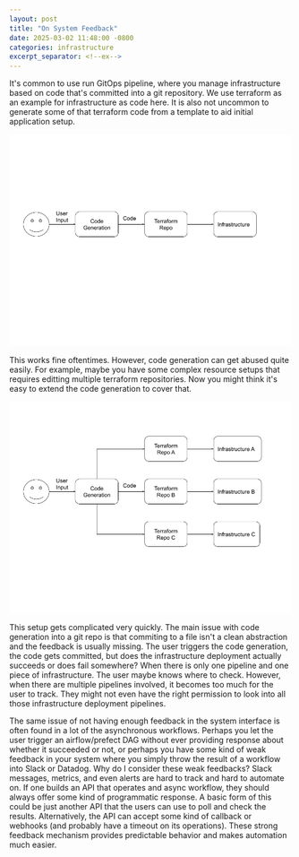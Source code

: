 ```yaml
---
layout: post
title: "On System Feedback"
date: 2025-03-02 11:48:00 -0800
categories: infrastructure
excerpt_separator: <!--ex-->
---
```


It's common to use run GitOps pipeline, where you manage infrastructure based on code that's committed into a git repository. We use terraform as an example for infrastructure as code here. It is also not uncommon to generate some of that terraform code from a template to aid initial application setup.

<!--ex-->

![GitOps](/assets/gitops.png "Code Generation For GitOps")

This works fine oftentimes. However, code generation can get abused quite easily. For example, maybe you have some complex resource setups that requires editting multiple terraform repositories. Now you might think it's easy to extend the code generation to cover that.

![GitOps](/assets/gitops2.png "Generating Code For Multiple Repositories")

This setup gets complicated very quickly. The main issue with code generation into a git repo is that commiting to a file isn't a clean abstraction and the feedback is usually missing. The user triggers the code generation, the code gets committed, but does the infrastructure deployment actually succeeds or does fail somewhere? When there is only one pipeline and one piece of infrastructure. The user maybe knows where to check. However, when there are multiple pipelines involved, it becomes too much for the user to track. They might not even have the right permission to look into all those infrastructure deployment pipelines.

The same issue of not having enough feedback in the system interface is often found in a lot of the asynchronous workflows. Perhaps you let the user trigger an airflow/prefect DAG without ever providing response about whether it succeeded or not, or perhaps you have some kind of weak feedback in your system where you simply throw the result of a workflow into Slack or Datadog. Why do I consider these weak feedbacks? Slack messages, metrics, and even alerts are hard to track and hard to automate on. If one builds an API that operates and async workflow, they should always offer some kind of programmatic response. A basic form of this could be just another API that the users can use to poll and check the results. Alternatively, the API can accept some kind of callback or webhooks (and probably have a timeout on its operations). These strong feedback mechanism provides predictable behavior and makes automation much easier. 